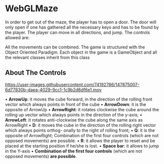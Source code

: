 # WebGLMaze

In order to get out of the maze, the player has to open a door. The door will only open if one has
gathered all the necessary keys and has to be found by the player.
The player can move in all directions, and jump. The controls allowed are:

All the movements can be combined.
The game is structured with the Object Oriented Paradigm. Each object in the game is a GameObject
and all the relevant classes inherit from this class

<!-- ABOUT THE CONTROLS -->
## About The Controls

https://user-images.githubusercontent.com/74192786/147875007-6d77830b-daea-4029-9cc1-1c9b2d8df6e1.mov

• **ArrowUp**: it moves the cube forward, in the direction of the rolling front vector which always
points in front of the cube
• **ArrowDown**: it is the opposite of ArrowUp
• **ArrowRight**: it rotates clockwise the cube around the rolling up vector which always points
in the direction of the y-axis;
• **ArrowLeft**: it rotates anti-clockwise the cube along the same axis as ArrowRight
• **D**: it moves the cube in the direction of the rolling right vector which always points orthog-
onally to the right of rolling front;
• **Q**: it is the opposite of ArrowRight; Combination of the first four controls (which are not
opposed movements) are possible.
• **R**: it allows the player to reset and be placed at the starting position if he/she is lost.
• **Space bar**: it allows to jump in the Y-axis
• **Combination of the first four controls** (which are not opposed movements) **are possible**.
